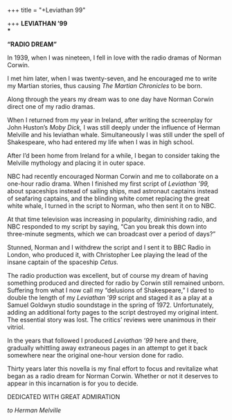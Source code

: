 +++
title = "+Leviathan 99"

+++
**LEVIATHAN ’99  
\***





**“RADIO DREAM”**





In 1939, when I was nineteen, I fell in love with the radio dramas of Norman Corwin.

I met him later, when I was twenty-seven, and he encouraged me to write my Martian stories, thus causing *The Martian Chronicles* to be born.

Along through the years my dream was to one day have Norman Corwin direct one of my radio dramas.

When I returned from my year in Ireland, after writing the screenplay for John Huston’s *Moby Dick,* I was still deeply under the influence of Herman Melville and his leviathan whale. Simultaneously I was still under the spell of Shakespeare, who had entered my life when I was in high school.

After I’d been home from Ireland for a while, I began to consider taking the Melville mythology and placing it in outer space.

NBC had recently encouraged Norman Corwin and me to collaborate on a one-hour radio drama. When I finished my first script of *Leviathan ’99,* about spaceships instead of sailing ships, mad astronaut captains instead of seafaring captains, and the blinding white comet replacing the great white whale, I turned in the script to Norman, who then sent it on to NBC.

At that time television was increasing in popularity, diminishing radio, and NBC responded to my script by saying, “Can you break this down into three-minute segments, which we can broadcast over a period of days?”

Stunned, Norman and I withdrew the script and I sent it to BBC Radio in London, who produced it, with Christopher Lee playing the lead of the insane captain of the spaceship *Cetus.*

The radio production was excellent, but of course my dream of having something produced and directed for radio by Corwin still remained unborn. Suffering from what I now call my “delusions of Shakespeare,” I dared to double the length of my *Leviathan ’99* script and staged it as a play at a Samuel Goldwyn studio soundstage in the spring of 1972. Unfortunately, adding an additional forty pages to the script destroyed my original intent. The essential story was lost. The critics’ reviews were unanimous in their vitriol.

In the years that followed I produced *Leviathan ’99* here and there, gradually whittling away extraneous pages in an attempt to get it back somewhere near the original one-hour version done for radio.

Thirty years later this novella is my final effort to focus and revitalize what began as a radio dream for Norman Corwin. Whether or not it deserves to appear in this incarnation is for you to decide.





DEDICATED WITH GREAT ADMIRATION

*to Herman Melville*




